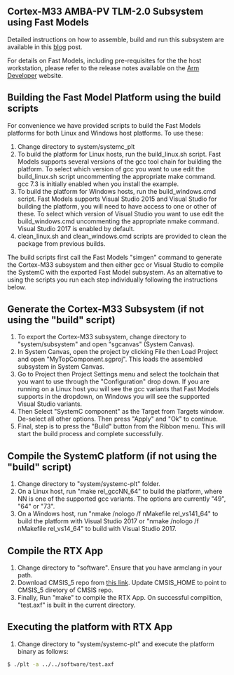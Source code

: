 ## Cortex-M33 AMBA-PV TLM-2.0 Subsystem using Fast Models

Detailed instructions on how to assemble, build and run this subsystem are available
in this [blog](https://community.arm.com/developer/tools-software/tools/b/tools-software-ides-blog/posts/cortex-m33-systemc-subsystem-using-fast-models) post.

For details on Fast Models, including pre-requisites for the the host workstation, please refer to the release notes available on the [Arm Developer](https://developer.arm.com/tools-and-software/simulation-models/fast-models/release-history) website.

## Building the Fast Model Platform using the build scripts

For convenience we have provided scripts to build the Fast Models platforms for both Linux and Windows host platforms.  To use these:

1. Change directory to system/systemc_plt
2. To build the platform for Linux hosts, run the build_linux.sh script. Fast Models supports several versions of the gcc tool chain for building the platform.  To select which version of gcc you want to use edit the build_linux.sh script uncommenting the appropriate make command.  gcc 7.3 is initially enabled when you install the example.
3. To build the platform for Windows hosts, run the build_windows.cmd script. Fast Models supports Visual Studio 2015 and Visual Studio for building the platform, you will need to have access to one or other of these. To select which version of Visual Studio you want to use edit the build_windows.cmd uncommenting the appropriate nmake command. Visual Studio 2017 is enabled by default.
4. clean_linux.sh and clean_windows.cmd scripts are provided to clean the package from previous builds.

The build scripts first call the Fast Models "simgen" command to generate the Cortex-M33 subsystem and then either gcc or Visual Studio to compile the SystemC with the exported Fast Model subsystem. As an alternative to using the scripts you run each step individually following the instructions below.

## Generate the Cortex-M33 Subsystem (if not using the "build" script)

1. To export the Cortex-M33 subsystem, change directory to "system/subsystem" and open "sgcanvas" (System Canvas).
2. In System Canvas, open the project by clicking File then Load Project and open "MyTopComponent.sgproj". This loads the assembled subsystem in System Canvas.
3. Go to Project then Project Settings menu and select the toolchain that you want to use through  the "Configuration" drop down. If you are running on a Linux host you will see the gcc variants that Fast Models supports in the dropdown, on Windows you will see the supported Visual Studio variants.
4. Then Select "SystemC component" as the Target from Targets window. De-select all other options. Then press "Apply" and "Ok" to continue.
5. Final, step is to press the "Build" button from the Ribbon menu. This will start the build process and complete successfully.

## Compile the SystemC platform (if not using the "build" script)

1. Change directory to "system/systemc-plt" folder.
2. On a Linux host, run "make rel_gccNN_64" to build the platform, where NN is one of the supported gcc variants.  The options are currently "49", "64" or "73".
3. On a Windows host, run "nmake /nologo /f nMakefile rel_vs141_64" to build the platform with Visual Studio 2017 or "nmake /nologo /f nMakefile rel_vs14_64" to build with Visual Studio 2017.

## Compile the RTX App

1. Change directory to "software". Ensure that you have armclang in your path.
2. Download CMSIS\_5 repo from [this link](https://github.com/ARM-software/CMSIS_5). Update CMSIS\_HOME to point to CMSIS\_5 diretory of CMSIS repo.
2. Finally, Run "make" to compile the RTX App. On successful compiltion, "test.axf" is built in the current directory.

## Executing the platform with RTX App

1. Change directory to "system/systemc-plt" and execute the platform binary as follows:
```bash
$ ./plt -a ../../software/test.axf
```

